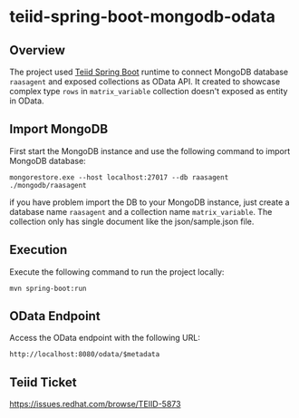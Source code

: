# teiid-spring-boot-mongodb-odata

## Overview
The project used [Teiid Spring Boot](https://github.com/teiid/teiid-spring-boot) runtime to connect MongoDB database `raasagent` and exposed collections as OData API. It created to showcase complex type `rows` in `matrix_variable` collection doesn't exposed as entity in OData.

## Import MongoDB
First start the MongoDB instance and use the following command to import MongoDB database:
```
mongorestore.exe --host localhost:27017 --db raasagent ./mongodb/raasagent
```
if you have problem import the DB to your MongoDB instance, just create a database name `raasagent` and a collection name `matrix_variable`. The collection only has single document like the json/sample.json file.

## Execution
Execute the following command to run the project locally:
```
mvn spring-boot:run
```

## OData Endpoint
Access the OData endpoint with the following URL:
```
http://localhost:8080/odata/$metadata
```

## Teiid Ticket
https://issues.redhat.com/browse/TEIID-5873
